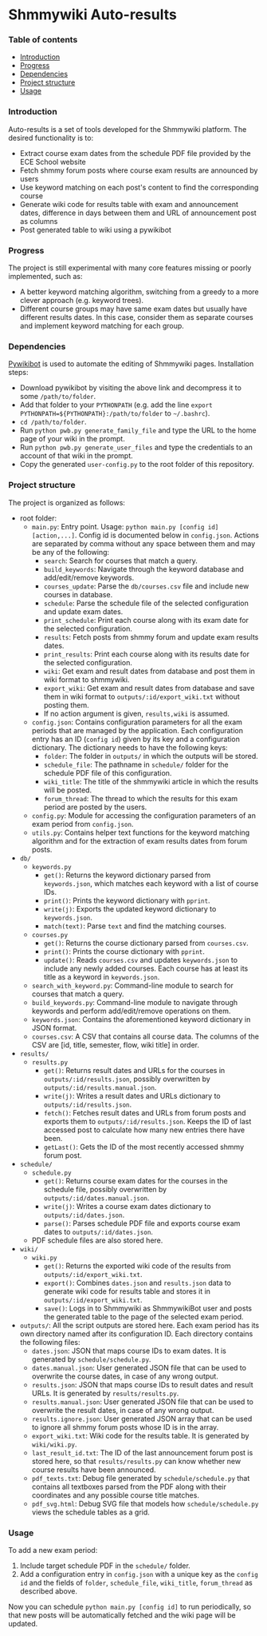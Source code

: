 # Shmmywiki Auto-results

### Table of contents
* [Introduction](#introduction)
* [Progress](#progress)
* [Dependencies](#dependencies)
* [Project structure](#project-structure)
* [Usage](#usage)

### Introduction

Auto-results is a set of tools developed for the Shmmywiki platform. The desired functionality is to:
* Extract course exam dates from the schedule PDF file provided by the ECE School website
* Fetch shmmy forum posts where course exam results are announced by users
* Use keyword matching on each post's content to find the corresponding course
* Generate wiki code for results table with exam and announcement dates, difference in days between them and URL of announcement post as columns
* Post generated table to wiki using a pywikibot

### Progress

The project is still experimental with many core features missing or poorly implemented, such as:
* A better keyword matching algorithm, switching from a greedy to a more clever approach (e.g. keyword trees).
* Different course groups may have same exam dates but usually have different results dates. In this case, consider them as separate courses and implement keyword matching for each group.

### Dependencies

[Pywikibot](https://www.mediawiki.org/wiki/Manual:Pywikibot) is used to automate the editing of Shmmywiki pages. Installation steps:
* Download pywikibot by visiting the above link and decompress it to some `/path/to/folder`.
* Add that folder to your `PYTHONPATH` (e.g. add the line `export PYTHONPATH=${PYTHONPATH}:/path/to/folder` to `~/.bashrc`).
* `cd /path/to/folder`.
* Run `python pwb.py generate_family_file` and type the URL to the home page of your wiki in the prompt.
* Run `python pwb.py generate_user_files` and type the credentials to an account of that wiki in the prompt.
* Copy the generated `user-config.py` to the root folder of this repository.

### Project structure

The project is organized as follows:
* root folder:
    * `main.py`: Entry point. Usage: `python main.py [config id] [action,...]`. Config id is documented below in `config.json`. Actions are separated by comma without any space between them and may be any of the following:
        * `search`: Search for courses that match a query.
        * `build_keywords`: Navigate through the keyword database and add/edit/remove keywords.
        * `courses_update`: Parse the `db/courses.csv` file and include new courses in database.
        * `schedule`: Parse the schedule file of the selected configuration and update exam dates.
        * `print_schedule`: Print each course along with its exam date for the selected configuration.
        * `results`: Fetch posts from shmmy forum and update exam results dates.
        * `print_results`: Print each course along with its results date for the selected configuration.
        * `wiki`: Get exam and result dates from database and post them in wiki format to shmmywiki.
        * `export_wiki`: Get exam and result dates from database and save them in wiki format to `outputs/:id/export_wiki.txt` without posting them.
        * If no action argument is given, `results,wiki` is assumed.
    * `config.json`: Contains configuration parameters for all the exam periods that are managed by the application. Each configuration entry has an ID (`config id`) given by its key and a configuration dictionary. The dictionary needs to have the following keys:
        * `folder`: The folder in `outputs/` in which the outputs will be stored.
        * `schedule_file`: The pathname in `schedule/` folder for the schedule PDF file of this configuration.
        * `wiki_title`: The title of the shmmywiki article in which the results will be posted.
        * `forum_thread`: The thread to which the results for this exam period are posted by the users.
    * `config.py`: Module for accessing the configuration parameters of an exam period from `config.json`.
    * `utils.py`: Contains helper text functions for the keyword matching algorithm and for the extraction of exam results dates from forum posts.
* `db/`
    * `keywords.py`
        * `get()`: Returns the keyword dictionary parsed from `keywords.json`, which matches each keyword with a list of course IDs.
        * `print()`: Prints the keyword dictionary with `pprint`.
        * `write(j)`: Exports the updated keyword dictionary to `keywords.json`.
        * `match(text)`: Parse `text` and find the matching courses.
    * `courses.py`
        * `get()`: Returns the course dictionary parsed from `courses.csv`.
        * `print()`: Prints the course dictionary with `pprint`.
        * `update()`: Reads `courses.csv` and updates `keywords.json` to include any newly added courses. Each course has at least its title as a keyword in `keywords.json`.
    * `search_with_keyword.py`: Command-line module to search for courses that match a query.
    * `build_keywords.py`: Command-line module to navigate through keywords and perform add/edit/remove operations on them.
    * `keywords.json`: Contains the aforementioned keyword dictionary in JSON format.
    * `courses.csv`: A CSV that contains all course data. The columns of the CSV are [id, title, semester, flow, wiki title] in order.
* `results/`
    * `results.py`
        * `get()`: Returns result dates and URLs for the courses in `outputs/:id/results.json`, possibly overwritten by `outputs/:id/results.manual.json`.
        * `write(j)`: Writes a result dates and URLs dictionary to `outputs/:id/results.json`.
        * `fetch()`: Fetches result dates and URLs from forum posts and exports them to `outputs/:id/results.json`. Keeps the ID of last accessed post to calculate how many new entries there have been.
        * `getLast()`: Gets the ID of the most recently accessed shmmy forum post.
* `schedule/`
    * `schedule.py`
        * `get()`: Returns course exam dates for the courses in the schedule file, possibly overwritten by `outputs/:id/dates.manual.json`.
        * `write(j)`: Writes a course exam dates dictionary to `outputs/:id/dates.json`.
        * `parse()`: Parses schedule PDF file and exports course exam dates to `outputs/:id/dates.json`.
    * PDF schedule files are also stored here.
* `wiki/`
    * `wiki.py`
        * `get()`: Returns the exported wiki code of the results from `outputs/:id/export_wiki.txt`.
        * `export()`: Combines `dates.json` and `results.json` data to generate wiki code for results table and stores it in `outputs/:id/export_wiki.txt`.
        * `save()`: Logs in to Shmmywiki as ShmmywikiBot user and posts the generated table to the page of the selected exam period.
* `outputs/`: All the script outputs are stored here. Each exam period has its own directory named after its configuration ID. Each directory contains the following files:
    * `dates.json`: JSON that maps course IDs to exam dates. It is generated by `schedule/schedule.py`.
    * `dates.manual.json`: User generated JSON file that can be used to overwrite the course dates, in case of any wrong output.
    * `results.json`: JSON that maps course IDs to result dates and result URLs. It is generated by `results/results.py`.
    * `results.manual.json`: User generated JSON file that can be used to overwrite the result dates, in case of any wrong output.
    * `results.ignore.json`: User generated JSON array that can be used to ignore all shmmy forum posts whose ID is in the array.
    * `export_wiki.txt`: Wiki code for the results table. It is generated by `wiki/wiki.py`.
    * `last_result_id.txt`: The ID of the last announcement forum post is stored here, so that `results/results.py` can know whether new course results have been announced.
    * `pdf_texts.txt`: Debug file generated by `schedule/schedule.py` that contains all textboxes parsed from the PDF along with their coordinates and any possible course title matches.
    * `pdf_svg.html`: Debug SVG file that models how `schedule/schedule.py` views the schedule tables as a grid.

### Usage

To add a new exam period:
1. Include target schedule PDF in the `schedule/` folder.
1. Add a configuration entry in `config.json` with a unique key as the `config id` and the fields of `folder`, `schedule_file`, `wiki_title`, `forum_thread` as described above.

Now you can schedule `python main.py [config id]` to run periodically, so that new posts will be automatically fetched and the wiki page will be updated.